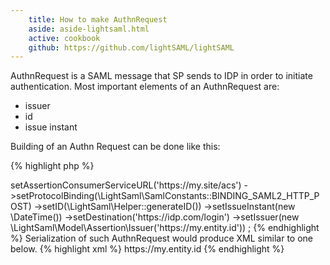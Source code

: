 ```yaml
---
    title: How to make AuthnRequest
    aside: aside-lightsaml.html
    active: cookbook
    github: https://github.com/lightSAML/lightSAML
---
```


AuthnRequest is a SAML message that SP sends to IDP in order to initiate authentication. Most important elements
of an AuthnRequest are:

 * issuer
 * id
 * issue instant

Building of an Authn Request can be done like this:

{% highlight php %}
<?php
// examples/how_to_make_authn_request.php

$authnRequest = new \LightSaml\Model\Protocol\AuthnRequest();
$authnRequest
    ->setAssertionConsumerServiceURL('https://my.site/acs')
    ->setProtocolBinding(\LightSaml\SamlConstants::BINDING_SAML2_HTTP_POST)
    ->setID(\LightSaml\Helper::generateID())
    ->setIssueInstant(new \DateTime())
    ->setDestination('https://idp.com/login')
    ->setIssuer(new \LightSaml\Model\Assertion\Issuer('https://my.entity.id'))
;
{% endhighlight %}

Serialization of such AuthnRequest would produce XML similar to one below.

{% highlight xml %}
<samlp:AuthnRequest xmlns:samlp="urn:oasis:names:tc:SAML:2.0:protocol" xmlns:saml="urn:oasis:names:tc:SAML:2.0:assertion"
    ID="_8dcc6985f6d9f385f0bbd4562ef848ef3ae78d87d7"
    Version="2.0"
    IssueInstant="2015-10-10T15:26:20Z"
    Destination="https://idp.com/login"
    AssertionConsumerServiceURL="https://my.site/acs"
    ProtocolBinding="urn:oasis:names:tc:SAML:2.0:bindings:HTTP-POST"
>
    <saml:Issuer>https://my.entity.id</saml:Issuer>
</samlp:AuthnRequest>
{% endhighlight %}

